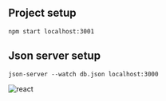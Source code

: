 ## Project setup
```
npm start localhost:3001
```
## Json server setup
```
json-server --watch db.json localhost:3000
```

![react](https://user-images.githubusercontent.com/61657285/115090344-44149680-9f1d-11eb-99a1-8d26777d613b.png)

